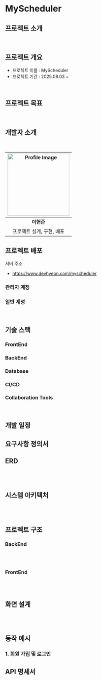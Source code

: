 # MyScheduler
## 프로젝트 소개

<br>

## 프로젝트 개요

- 프로젝트 이름 : MyScheduler
- 프로젝트 기간 : 2025.08.03 ~ 

<br>

## 프로젝트 목표

<br>

## 개발자 소개

<br>

|     <img src="https://avatars.githubusercontent.com/little6523" width="200" alt="Profile Image">      |
|:--------------------------------------------------------------:|
|      **이현준**                                                |
|                                         프로젝트 설계, 구현, 배포                                          |

## 프로젝트 배포
서버 주소
- https://www.devhyeon.com/myscheduler

### 관리자 계정  

### 일반 계정

<br>

## 기술 스택

### FrontEnd

### BackEnd

### Database

### CI/CD

### Collaboration Tools

<br>

## 개발 일정


## 요구사항 정의서


## ERD

<br>

<br>

## 시스템 아키텍처

<br>

<br>

## 프로젝트 구조

### BackEnd

```

```
<br>

### FrontEnd

```

```

<br>

## 화면 설계

<br>

<br>

## 동작 예시

### 1. 회원 가입 및 로그인


## API 명세서


<br>


